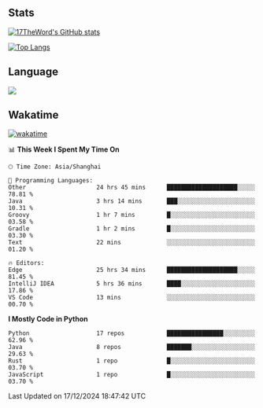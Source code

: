 ## Stats

[![17TheWord's GitHub stats](https://github-readme-stats.vercel.app/api?username=17TheWord&count_private=true&show_icons=true)](https://github.com/anuraghazra/github-readme-stats)

[![Top Langs](https://github-readme-stats.vercel.app/api/top-langs/?username=17TheWord&layout=compact&hide=html)](https://github.com/anuraghazra/github-readme-stats)

## Language

<img align="center" src="https://github-readme-stats-theword.vercel.app/api/wakatime?username=559772f0-9c03-4114-9e11-1b4b8b998e10&layout=compact&theme=dracula&hide_border=true">

## Wakatime

[![wakatime](https://wakatime.com/badge/user/559772f0-9c03-4114-9e11-1b4b8b998e10.svg)](https://wakatime.com/@559772f0-9c03-4114-9e11-1b4b8b998e10)

<!--START_SECTION:waka-->
📊 **This Week I Spent My Time On** 

```text
🕑︎ Time Zone: Asia/Shanghai

💬 Programming Languages: 
Other                    24 hrs 45 mins      ████████████████████░░░░░   78.81 % 
Java                     3 hrs 14 mins       ███░░░░░░░░░░░░░░░░░░░░░░   10.31 % 
Groovy                   1 hr 7 mins         █░░░░░░░░░░░░░░░░░░░░░░░░   03.58 % 
Gradle                   1 hr 2 mins         █░░░░░░░░░░░░░░░░░░░░░░░░   03.30 % 
Text                     22 mins             ░░░░░░░░░░░░░░░░░░░░░░░░░   01.20 % 

🔥 Editors: 
Edge                     25 hrs 34 mins      ████████████████████░░░░░   81.45 % 
IntelliJ IDEA            5 hrs 36 mins       ████░░░░░░░░░░░░░░░░░░░░░   17.86 % 
VS Code                  13 mins             ░░░░░░░░░░░░░░░░░░░░░░░░░   00.70 % 
```

**I Mostly Code in Python** 

```text
Python                   17 repos            ████████████████░░░░░░░░░   62.96 % 
Java                     8 repos             ███████░░░░░░░░░░░░░░░░░░   29.63 % 
Rust                     1 repo              █░░░░░░░░░░░░░░░░░░░░░░░░   03.70 % 
JavaScript               1 repo              █░░░░░░░░░░░░░░░░░░░░░░░░   03.70 % 
```




 Last Updated on 17/12/2024 18:47:42 UTC
<!--END_SECTION:waka-->
